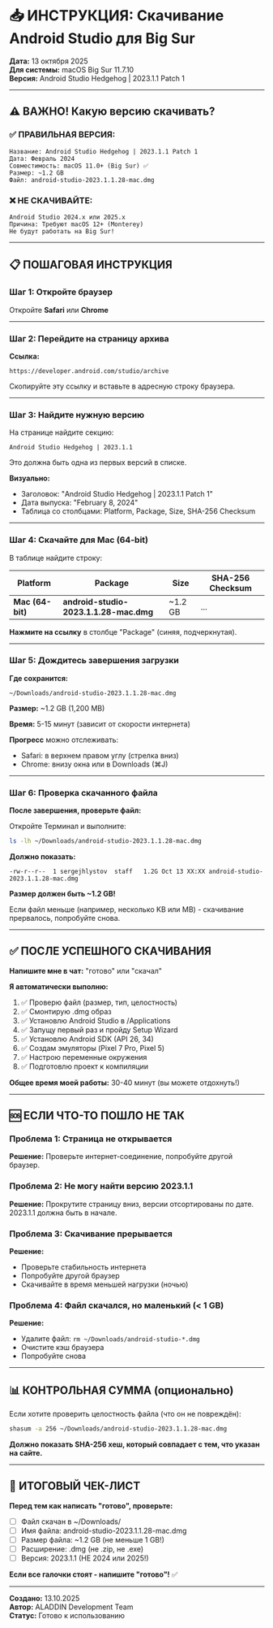 # 📥 ИНСТРУКЦИЯ: Скачивание Android Studio для Big Sur

**Дата:** 13 октября 2025  
**Для системы:** macOS Big Sur 11.7.10  
**Версия:** Android Studio Hedgehog | 2023.1.1 Patch 1

---

## ⚠️ ВАЖНО! Какую версию скачивать?

### ✅ ПРАВИЛЬНАЯ ВЕРСИЯ:
```
Название: Android Studio Hedgehog | 2023.1.1 Patch 1
Дата: Февраль 2024
Совместимость: macOS 11.0+ (Big Sur) ✅
Размер: ~1.2 GB
Файл: android-studio-2023.1.1.28-mac.dmg
```

### ❌ НЕ СКАЧИВАЙТЕ:
```
Android Studio 2024.x или 2025.x
Причина: Требуют macOS 12+ (Monterey)
Не будут работать на Big Sur!
```

---

## 📋 ПОШАГОВАЯ ИНСТРУКЦИЯ

### Шаг 1: Откройте браузер

Откройте **Safari** или **Chrome**

---

### Шаг 2: Перейдите на страницу архива

**Ссылка:**
```
https://developer.android.com/studio/archive
```

Скопируйте эту ссылку и вставьте в адресную строку браузера.

---

### Шаг 3: Найдите нужную версию

На странице найдите секцию:

```
Android Studio Hedgehog | 2023.1.1
```

Это должна быть одна из первых версий в списке.

**Визуально:**
- Заголовок: "Android Studio Hedgehog | 2023.1.1 Patch 1"
- Дата выпуска: "February 8, 2024"
- Таблица со столбцами: Platform, Package, Size, SHA-256 Checksum

---

### Шаг 4: Скачайте для Mac (64-bit)

В таблице найдите строку:

| Platform | Package | Size | SHA-256 Checksum |
|----------|---------|------|------------------|
| **Mac (64-bit)** | **android-studio-2023.1.1.28-mac.dmg** | ~1.2 GB | ... |

**Нажмите на ссылку** в столбце "Package" (синяя, подчеркнутая).

---

### Шаг 5: Дождитесь завершения загрузки

**Где сохранится:**
```
~/Downloads/android-studio-2023.1.1.28-mac.dmg
```

**Размер:** ~1.2 GB (1,200 MB)

**Время:** 5-15 минут (зависит от скорости интернета)

**Прогресс** можно отслеживать:
- Safari: в верхнем правом углу (стрелка вниз)
- Chrome: внизу окна или в Downloads (⌘J)

---

### Шаг 6: Проверка скачанного файла

**После завершения, проверьте файл:**

Откройте Терминал и выполните:
```bash
ls -lh ~/Downloads/android-studio-2023.1.1.28-mac.dmg
```

**Должно показать:**
```
-rw-r--r--  1 sergejhlystov  staff   1.2G Oct 13 XX:XX android-studio-2023.1.1.28-mac.dmg
```

**Размер должен быть ~1.2 GB!**

Если файл меньше (например, несколько KB или MB) - скачивание прервалось, попробуйте снова.

---

## ✅ ПОСЛЕ УСПЕШНОГО СКАЧИВАНИЯ

**Напишите мне в чат:** "готово" или "скачал"

**Я автоматически выполню:**
1. ✅ Проверю файл (размер, тип, целостность)
2. ✅ Смонтирую .dmg образ
3. ✅ Установлю Android Studio в /Applications
4. ✅ Запущу первый раз и пройду Setup Wizard
5. ✅ Установлю Android SDK (API 26, 34)
6. ✅ Создам эмуляторы (Pixel 7 Pro, Pixel 5)
7. ✅ Настрою переменные окружения
8. ✅ Подготовлю проект к компиляции

**Общее время моей работы:** 30-40 минут (вы можете отдохнуть!)

---

## 🆘 ЕСЛИ ЧТО-ТО ПОШЛО НЕ ТАК

### Проблема 1: Страница не открывается

**Решение:** Проверьте интернет-соединение, попробуйте другой браузер.

### Проблема 2: Не могу найти версию 2023.1.1

**Решение:** Прокрутите страницу вниз, версии отсортированы по дате. 2023.1.1 должна быть в начале.

### Проблема 3: Скачивание прерывается

**Решение:** 
- Проверьте стабильность интернета
- Попробуйте другой браузер
- Скачивайте в время меньшей нагрузки (ночью)

### Проблема 4: Файл скачался, но маленький (< 1 GB)

**Решение:**
- Удалите файл: `rm ~/Downloads/android-studio-*.dmg`
- Очистите кэш браузера
- Попробуйте снова

---

## 📊 КОНТРОЛЬНАЯ СУММА (опционально)

Если хотите проверить целостность файла (что он не повреждён):

```bash
shasum -a 256 ~/Downloads/android-studio-2023.1.1.28-mac.dmg
```

**Должно показать SHA-256 хеш, который совпадает с тем, что указан на сайте.**

---

## 🎯 ИТОГОВЫЙ ЧЕК-ЛИСТ

**Перед тем как написать "готово", проверьте:**

- [ ] Файл скачан в ~/Downloads/
- [ ] Имя файла: android-studio-2023.1.1.28-mac.dmg
- [ ] Размер файла: ~1.2 GB (не меньше 1 GB!)
- [ ] Расширение: .dmg (не .zip, не .exe)
- [ ] Версия: 2023.1.1 (НЕ 2024 или 2025!)

**Если все галочки стоят - напишите "готово"!** ✅

---

**Создано:** 13.10.2025  
**Автор:** ALADDIN Development Team  
**Статус:** Готово к использованию



